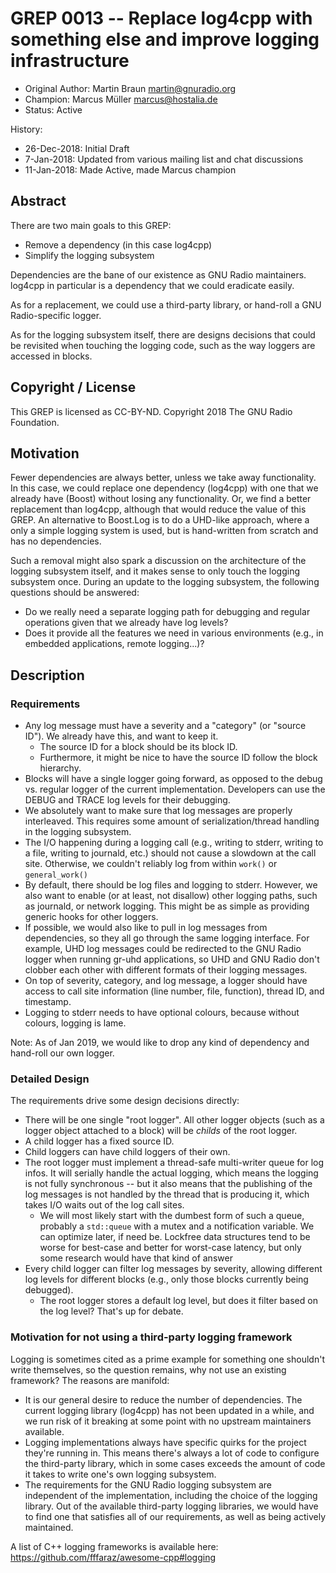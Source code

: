 # GREP 0013 -- Replace log4cpp with something else and improve logging infrastructure

- Original Author: Martin Braun <martin@gnuradio.org>
- Champion: Marcus Müller <marcus@hostalia.de>
- Status: Active

History:
- 26-Dec-2018: Initial Draft
- 7-Jan-2018: Updated from various mailing list and chat discussions
- 11-Jan-2018: Made Active, made Marcus champion

## Abstract

There are two main goals to this GREP:

- Remove a dependency (in this case log4cpp)
- Simplify the logging subsystem

Dependencies are the bane of our existence as GNU Radio maintainers. log4cpp in
particular is a dependency that we could eradicate easily.

As for a replacement, we could use a third-party library, or hand-roll a GNU
Radio-specific logger.

As for the logging subsystem itself, there are designs decisions that could be
revisited when touching the logging code, such as the way loggers are accessed
in blocks.

## Copyright / License

This GREP is licensed as CC-BY-ND.
Copyright 2018 The GNU Radio Foundation.

## Motivation

Fewer dependencies are always better, unless we take away functionality. In this
case, we could replace one dependency (log4cpp) with one that we already have
(Boost) without losing any functionality. Or, we find a better replacement than
log4cpp, although that would reduce the value of this GREP. An alternative to
Boost.Log is to do a UHD-like approach, where a only a simple logging system is
used, but is hand-written from scratch and has no dependencies.

Such a removal might also spark a discussion on the architecture of the logging
subsystem itself, and it makes sense to only touch the logging subsystem once.
During an update to the logging subsystem, the following questions should be
answered:
- Do we really need a separate logging path for debugging and regular operations
  given that we already have log levels?
- Does it provide all the features we need in various environments (e.g., in
  embedded applications, remote logging...)?

## Description

### Requirements

- Any log message must have a severity and a "category" (or "source ID"). We
  already have this, and want to keep it.
    - The source ID for a block should be its block ID.
    - Furthermore, it might be nice to have the source ID follow the block
      hierarchy.
- Blocks will have a single logger going forward, as opposed to the debug vs.
  regular logger of the current implementation. Developers can use the DEBUG and
  TRACE log levels for their debugging.
- We absolutely want to make sure that log messages are properly interleaved.
  This requires some amount of serialization/thread handling in the logging
  subsystem.
- The I/O happening during a logging call (e.g., writing to stderr, writing to
  a file, writing to journald, etc.) should not cause a slowdown at the call
  site. Otherwise, we couldn't reliably log from within `work()` or
  `general_work()`
- By default, there should be log files and logging to stderr. However, we also
  want to enable (or at least, not disallow) other logging paths, such as
  journald, or network logging. This might be as simple as providing generic
  hooks for other loggers.
- If possible, we would also like to pull in log messages from dependencies, so
  they all go through the same logging interface. For example, UHD log messages
  could be redirected to the GNU Radio logger when running gr-uhd applications,
  so UHD and GNU Radio don't clobber each other with different formats of their
  logging messages.
- On top of severity, category, and log message, a logger should have access to
  call site information (line number, file, function), thread ID, and timestamp.
- Logging to stderr needs to have optional colours, because without colours,
  logging is lame.

Note: As of Jan 2019, we would like to drop any kind of dependency and hand-roll
our own logger.

### Detailed Design

The requirements drive some design decisions directly:

- There will be one single "root logger". All other logger objects (such as a
  logger object attached to a block) will be *childs* of the root logger.
- A child logger has a fixed source ID.
- Child loggers can have child loggers of their own.
- The root logger must implement a thread-safe multi-writer queue for log infos.
  It will serially handle the actual logging, which means the logging is not
  fully synchronous -- but it also means that the publishing of the log messages
  is not handled by the thread that is producing it, which takes I/O waits out
  of the log call sites.
    - We will most likely start with the dumbest form of such a queue, probably
      a `std::queue` with a mutex and a notification variable. We can optimize
      later, if need be. Lockfree data structures tend to be worse for best-case
      and better for worst-case latency, but only some research would have that
      kind of answer
- Every child logger can filter log messages by severity, allowing different
  log levels for different blocks (e.g., only those blocks currently being
  debugged).
    - The root logger stores a default log level, but does it filter based on
      the log level? That's up for debate.


### Motivation for not using a third-party logging framework

Logging is sometimes cited as a prime example for something one shouldn't write
themselves, so the question remains, why not use an existing framework?
The reasons are manifold:

- It is our general desire to reduce the number of dependencies. The current
  logging library (log4cpp) has not been updated in a while, and we run risk of
  it breaking at some point with no upstream maintainers available.
- Logging implementations always have specific quirks for the project they're
  running in. This means there's always a lot of code to configure the
  third-party library, which in some cases exceeds the amount of code it takes
  to write one's own logging subsystem.
- The requirements for the GNU Radio logging subsystem are independent of the
  implementation, including the choice of the logging library. Out of the
  available third-party logging libraries, we would have to find one that
  satisfies all of our requirements, as well as being actively maintained.

A list of C++ logging frameworks is available here: https://github.com/fffaraz/awesome-cpp#logging


